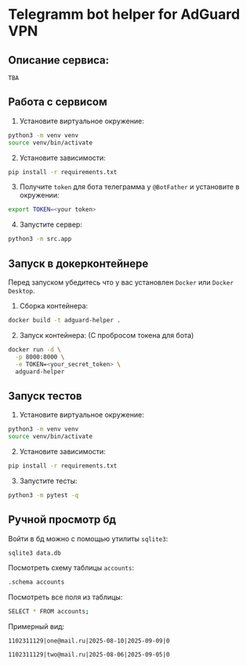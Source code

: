 # Telegramm bot helper for AdGuard VPN

## Описание сервиса:

`TBA`

## Работа с сервисом

1) Установите виртуальное окружение:

```bash
python3 -m venv venv
source venv/bin/activate
```

2) Установите зависимости:

```bash
pip install -r requirements.txt
```

3) Получите `token` для бота телеграмма у `@BotFather` и установите в окружении:

```bash
export TOKEN=<your token>
```

4) Запустите сервер:

```bash
python3 -m src.app
```

## Запуск в докерконтейнере

Перед запуском убедитесь что у вас установлен `Docker` или `Docker Desktop`.

1) Сборка контейнера:

```bash
docker build -t adguard-helper .
```

2) Запуск контейнера: (С пробросом токена для бота)

```bash
docker run -d \
  -p 8000:8000 \
  -e TOKEN=<your_secret_token> \
  adguard-helper
```

## Запуск тестов

1) Установите виртуальное окружение:

```bash
python3 -m venv venv
source venv/bin/activate
```

2) Установите зависимости:

```bash
pip install -r requirements.txt
```

3) Запустите тесты:

```bash
python3 -m pytest -q
```

## Ручной просмотр бд

Войти в бд можно с помощью утилиты `sqlite3`:

```bash
sqlite3 data.db
```

Посмотреть схему таблицы `accounts`:

```bash
.schema accounts
```

Посмотреть все поля из таблицы:

```bash
SELECT * FROM accounts;
```

Примерный вид:

`1102311129|one@mail.ru|2025-08-10|2025-09-09|0`

`1102311129|two@mail.ru|2025-08-06|2025-09-05|0`